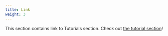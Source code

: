 ```yaml
---
title: Link
weight: 3
---
```


This section contains link to Tutorials section. Check out [the tutorial section](docs#tutorials)!

